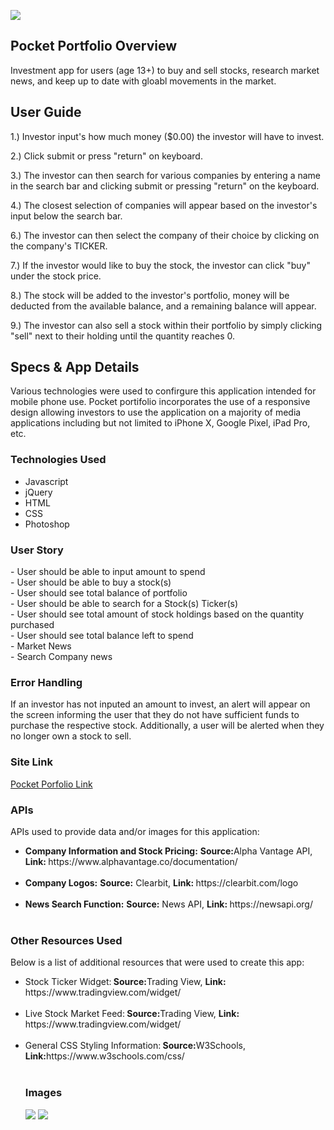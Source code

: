 <img src="https://github.com/cperez150/cperez150.github.io/blob/master/pocket-portfolio/images/pplogo_BLACK.png"/></img>

<h2> Pocket Portfolio Overview</h2>
<p>Investment app for users (age 13+) to buy and sell stocks, research market news, and keep up to date with gloabl movements in the market.</p>

<h2>User Guide</h2>
1.) Investor input's how much money ($0.00) the investor will have to invest.<br/>
<p></p>
2.) Click submit or press "return" on keyboard.<br/>
<p></p>
3.) The investor can then search for various companies by entering a name in the search bar and clicking submit or pressing "return" on the keyboard.<br/>
<p></p>
4.) The closest selection of companies will appear based on the investor's input below the search bar.<br/>
<p></p>
6.) The investor can then select the company of their choice by clicking on the company's TICKER.<br/>
<p></p>
7.) If the investor would like to buy the stock, the investor can click "buy" under the stock price. <br/>
<p></p>
8.) The stock will be added to the investor's portfolio, money will be deducted from the available balance, and a remaining balance will appear.<br/>
<p></p>
9.) The investor can also sell a stock within their portfolio by simply clicking "sell" next to their holding until the quantity reaches 0.

<h2>Specs & App Details</h2>
Various technologies were used to confirgure this application intended for mobile phone use. Pocket portifolio incorporates the use of a responsive design allowing investors to use the application on a majority of media applications including but not limited to iPhone X, Google Pixel, iPad Pro, etc. 

<h3>Technologies Used</h3>
<ul>
 <li>Javascript</li>
<li>jQuery</li>
<li>HTML</li>
<li>CSS</li>
 <li>Photoshop</li>
</ul>
  
<h3>User Story</h3>
- User should be able to input amount to spend<br/>
- User should be able to buy a stock(s)<br/>
- User should see total balance of portfolio<br/>  
- User should be able to search for a Stock(s) Ticker(s)<br/>
- User should see total amount of stock  holdings based on the quantity purchased<br/>  
- User should see total balance left to spend<br/>
- Market News<br/>
- Search Company news <br />

<h3>Error Handling</h3>
If an investor has not inputed an amount to invest, an alert will appear on the screen informing the user that they do not have sufficient funds to purchase the respective stock. Additionally, a user will be alerted when they no longer own a stock to sell.

<h3>Site Link</h3>
<a href="https://flamboyant-bardeen-534681.netlify.com"> Pocket Porfolio Link </a>

<h3>APIs</h3>
<p>APIs used to provide data and/or images for this application:</p>
<ul>
<li><strong>Company Information and Stock Pricing:</strong></u> <strong>Source:</strong>Alpha Vantage API, <strong>Link: </strong> https://www.alphavantage.co/documentation/ </li><br/>
<li><strong>Company Logos:</u></strong> <strong>Source:</strong> Clearbit, <strong>Link: </strong>https://clearbit.com/logo</li><br/>
<li><strong>News Search Function:</u></strong> <strong>Source:</strong> News API, <strong>Link: </strong> https://newsapi.org/</li><br/>
</ul>

<h3>Other Resources Used</h3>
<p>Below is a list of additional resources that were used to create this app:</p>
<ul>
<li>Stock Ticker Widget:<strong> Source:</strong>Trading View, <strong>Link: </strong> https://www.tradingview.com/widget/</li><br/>
<li>Live Stock Market Feed:<strong> Source:</strong>Trading View, <strong>Link: </strong> https://www.tradingview.com/widget/</li><br/>
<li>General CSS Styling Information:<strong> Source:</strong>W3Schools, <strong>Link:</strong>https://www.w3schools.com/css/ </li><br/>

<h3>Images</h3>
<img src="https://github.com/cperez150/cperez150.github.io/blob/master/pocket-portfolio/screenshots/All%20Devices.png"></img>
<img src ="https://github.com/cperez150/cperez150.github.io/blob/master/pocket-portfolio/screenshots/iPhoneX%20-%20Pocket%20Portfolio.png"></img>
